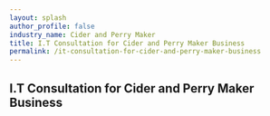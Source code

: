 ```yaml
---
layout: splash 
author_profile: false 
industry_name: Cider and Perry Maker
title: I.T Consultation for Cider and Perry Maker Business
permalink: /it-consultation-for-cider-and-perry-maker-business
---
```


## I.T Consultation for Cider and Perry Maker Business